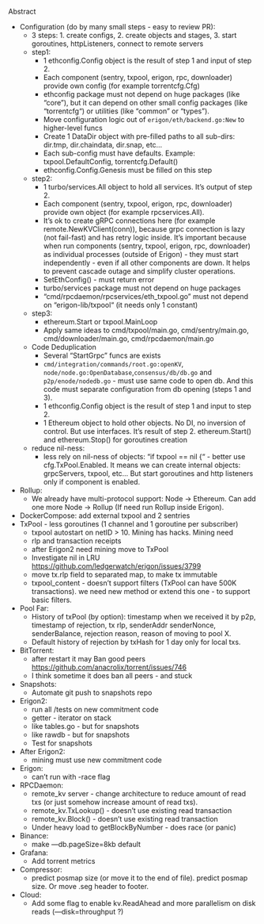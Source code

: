Abstract


- Configuration (do by many small steps - easy to review PR):
    - 3 steps: 1. create configs, 2. create objects and stages, 3. start goroutines, httpListeners, connect to remote servers
    - step1:
        - 1 ethconfig.Config object is the result of step 1 and input of step 2.
        - Each component (sentry, txpool, erigon, rpc, downloader) provide own config (for example torrentcfg.Cfg)
        - ethconfig package must not depend on huge packages (like “core”), but it can depend on other small config packages (like “torrentcfg“) or utilities (like “common” or “types”).
        - Move configuration logic out of `erigon/eth/backend.go:New` to higher-level funcs
        - Create 1 DataDir object with pre-filled paths to all sub-dirs: dir.tmp, dir.chaindata, dir.snap, etc…
        - Each sub-config must have defaults. Example: txpool.DefaultConfig, torrentcfg.Default()
        - ethconfig.Config.Genesis must be filled on this step
    - step2:
        - 1 turbo/services.All object to hold all services. It’s output of step 2.
        - Each component (sentry, txpool, erigon, rpc, downloader) provide own object (for example rpcservices.All).
        - It’s ok to create gRPC connections here (for example remote.NewKVClient(conn)), because grpc connection is lazy (not fail-fast) and has retry logic inside. It’s important because when run components (sentry, txpool, erigon, rpc, downloader) as individual processes (outside of Erigon) - they must start independently - even if all other components are down. It helps to prevent cascade outage and simplify cluster operations.
        - SetEthConfig() - must return error
        - turbo/services package must not depend on huge packages
        - “cmd/rpcdaemon/rpcservices/eth_txpool.go” must not depend on “erigon-lib/txpool“ (it needs only 1 constant)
    - step3:
        - ethereum.Start or txpool.MainLoop
        - Apply same ideas to cmd/txpool/main.go, cmd/sentry/main.go, cmd/downloader/main.go, cmd/rpcdaemon/main.go
    - Code Deduplication
        - Several “StartGrpc” funcs are exists
        - `cmd/integration/commands/root.go:openKV`, `node/node.go:OpenDatabase`,`consensus/db/db.go` and `p2p/enode/nodedb.go` - must use same code to open db. And this code must separate configuration from db opening (steps 1 and 3).
        - 1 ethconfig.Config object is the result of step 1 and input to step 2.
        - 1 Ethereum object to hold other objects. No DI, no inversion of control. But use interfaces. It’s result of step 2. ethereum.Start() and ethereum.Stop() for goroutines creation
    - reduce nil-ness:
        - less rely on nil-ness of objects: “if txpool == nil {“ - better use cfg.TxPool.Enabled. It means we can create internal objects: grpcServers, txpool, etc… But start goroutines and http listeners only if component is enabled.
- Rollup:
    - We already have multi-protocol support: Node -> Ethereum. Can add one more Node -> Rollup (If need run Rollup inside Erigon).
- DockerCompose: add external txpool and 2 sentries
- TxPool - less goroutines (1 channel and 1 goroutine per subscriber)
    - txpool autostart on netID > 10. Mining has hacks. Mining need
    - rlp and transaction receipts
    - after Erigon2 need mining move to TxPool
    - Investigate nil in LRU https://github.com/ledgerwatch/erigon/issues/3799
    - move tx.rlp field to separated map, to make tx immutable
    - txpool_content - doesn’t support filters (TxPool can have 500K transactions). we need new method or extend this one - to support basic filters.
- Pool Far:
    - History of txPool (by option): timestamp when we received it by p2p, timestamp of rejection, tx rlp, senderAddr senderNonce, senderBalance, rejection reason, reason of moving to pool X.
    - Default history of rejection by txHash for 1 day only for local txs.
- BitTorrent:
    - after restart it may Ban good peers https://github.com/anacrolix/torrent/issues/746
    - I think sometime it does ban all peers - and stuck
- Snapshots:
    - Automate git push to snapshots repo
- Erigon2:
    - run all /tests on new commitment code
    - getter - iterator on stack
    - like tables.go - but for snapshots
    - like rawdb - but for snapshots
    - Test for snapshots
- After Erigon2:
    - mining must use new commitment code
- Erigon:
    - can’t run with -race flag
- RPCDaemon:
    - remote_kv server - change architecture to reduce amount of read txs (or just somehow increase amount of read txs).
    - remote_kv.TxLookup() - doesn’t use existing read transaction
    - remote_kv.Block() - doesn’t use existing read transaction
    - Under heavy load to getBlockByNumber - does race (or panic)
- Binance:
    - make —db.pageSize=8kb default
- Grafana:
    - Add torrent metrics
- Compressor:
    - predict posmap size (or move it to the end of file). predict posmap size. Or move .seg header to footer.
- Cloud:
    - Add some flag to enable kv.ReadAhead and more parallelism on disk reads (—disk=throughput ?)
